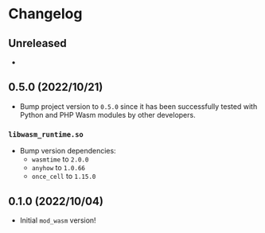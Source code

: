 # Changelog

## Unreleased

-

## 0.5.0 (2022/10/21)

- Bump project version to `0.5.0` since it has been successfully tested with Python and PHP Wasm modules by other developers.

### `libwasm_runtime.so`
- Bump version dependencies:
    - `wasmtime` to `2.0.0`
    - `anyhow` to `1.0.66`
    - `once_cell` to `1.15.0`

## 0.1.0 (2022/10/04)

- Initial `mod_wasm` version!